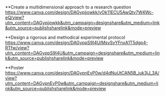 **Create a multidimensional approach to a research question
https://www.canva.com/design/DAGypjjowkk/vOk11ECU5AwQtv7W4Wc-eQ/view?utm_content=DAGypjjowkk&utm_campaign=designshare&utm_medium=link&utm_source=publishsharelink&mode=preview

**Design a rigorous and methodical experimental protocol
https://www.canva.com/design/DAGyppS9I4U/MsvSvYFnxA1T5dgp4-RTfw/view?utm_content=DAGyppS9I4U&utm_campaign=designshare&utm_medium=link&utm_source=publishsharelink&mode=preview

**Poster
https://www.canva.com/design/DAGypnEvP0w/d4dNuUtCAN5B_iuk3jJ_3A/view?utm_content=DAGypnEvP0w&utm_campaign=designshare&utm_medium=link&utm_source=publishsharelink&mode=preview
